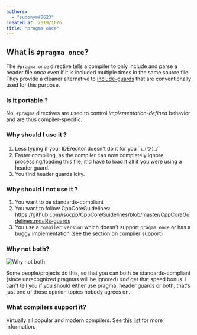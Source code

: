 ```yaml
---
authors:
  - "sudonym#8623"
created_at: 2019/10/6
title: "pragma once"
---
```


## What is `#pragma once`?

The `#pragma once` directive tells a compiler to only include and parse a header file _once_ even if it is included multiple times in the same source file.
They provide a cleaner alternative to [include-guards](https://en.wikipedia.org/wiki/Include_guard) that are conventionally used for this purpose.

### Is it portable ?

No. `#pragma` directives are used to control _implementation-defined_ behavior and are thus compiler-specific.

### Why should I use it ?

1.  Less typing if your IDE/editor doesn't do it for you ¯\\\_(ツ)\_/¯
2.  Faster compiling, as the compiler can now completely ignore processing/loading this file, it'd have to load it all if you were using a header guard.
3.  You find header guards icky.

### Why should I not use it ?

1.  You want to be standards-compliant
2.  You want to follow CppCoreGuidelines: <https://github.com/isocpp/CppCoreGuidelines/blob/master/CppCoreGuidelines.md#Rs-guards>
3.  You use a `compiler:version` which doesn't support `pragma once` or has a buggy implementation (see the section on compiler support)

### Why not both?

![Why not both](https://i.imgur.com/DBcUtoo.png)

Some people/projects do this, so that you can both be standards-compliant (since unrecognized pragmas will be ignored) _and_ get that speed bonus.
I can't tell you if you should either use pragma, header guards or both, that's just one of those opinion topics nobody agrees on.

### What compilers support it?

Virtually all popular and modern compilers.
See [this list](https://en.wikipedia.org/wiki/Pragma_once#Portability) for more information.
